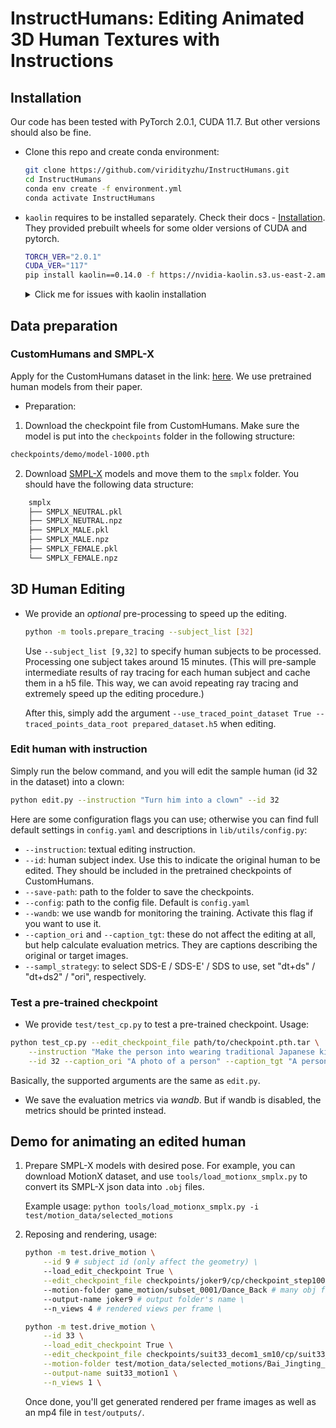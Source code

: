 # InstructHumans: Editing Animated 3D Human Textures with Instructions

## Installation

Our code has been tested with PyTorch 2.0.1, CUDA 11.7. But other versions should also be fine.

- Clone this repo and create conda environment:

    ```bash
    git clone https://github.com/viridityzhu/InstructHumans.git
    cd InstructHumans
    conda env create -f environment.yml
    conda activate InstructHumans
    ```

- `kaolin` requires to be installed separately. Check their docs - [Installation](https://kaolin.readthedocs.io/en/latest/notes/installation.html). They provided prebuilt wheels for some older versions of CUDA and pytorch.

    ```sh
    TORCH_VER="2.0.1"
    CUDA_VER="117"
    pip install kaolin==0.14.0 -f https://nvidia-kaolin.s3.us-east-2.amazonaws.com/torch-$TORCH_VER\_cu$CUDA_VER\.html
    ```

    <details>
    <summary>Click me for issues with kaolin installation</summary>

    If you encounter error when importing kaolin: `from kaolin import _C ImportError`, it may due to incompatibility with your CUDA version.

    Note we use cuda version 11.7. Try install the specific version in the conda environment:

    ```bash
    conda install -c conda-forge cudatoolkit=11.7
    ```

    Alternatively, you can install the compatible versions all together:
    ```bash
    conda install pytorch==2.0.1 torchvision==0.15.2 torchaudio==2.0.2 pytorch-cuda=11.7 -c pytorch -c nvidia
    ```

    Then, reinstall kaolin with `--force` option.

    </details>

## Data preparation

### CustomHumans and SMPL-X

Apply for the CustomHumans dataset in the link: [here](https://forms.gle/oY4PKUyhH6Qqd5YA9). We use pretrained human models from their paper.

- Preparation:

1. Download the checkpoint file from CustomHumans. Make sure the model is put into the `checkpoints` folder in the following structure:

```sh
checkpoints/demo/model-1000.pth
```

2. Download [SMPL-X](https://smpl-x.is.tue.mpg.de/) models and move them to the `smplx` folder.
   You should have the following data structure:

```sh
    smplx
    ├── SMPLX_NEUTRAL.pkl
    ├── SMPLX_NEUTRAL.npz
    ├── SMPLX_MALE.pkl
    ├── SMPLX_MALE.npz
    ├── SMPLX_FEMALE.pkl
    └── SMPLX_FEMALE.npz
```

## 3D Human Editing

- We provide an *optional* pre-processing to speed up the editing.

    ```bash
    python -m tools.prepare_tracing --subject_list [32]
    ```

    Use `--subject_list [9,32]` to specify human subjects to be processed. Processing one subject takes around 15 minutes. (This will pre-sample intermediate results of ray tracing for each human subject and cache them in a h5 file. This way, we can avoid repeating ray tracing and extremely speed up the editing procedure.)

    After this, simply add the argument `--use_traced_point_dataset True --traced_points_data_root prepared_dataset.h5` when editing.

### Edit human with instruction

Simply run the below command, and you will edit the sample human (id 32 in the dataset) into a clown:

```sh
python edit.py --instruction "Turn him into a clown" --id 32
```
Here are some configuration flags you can use; otherwise you can find full default settings in `config.yaml` and descriptions in `lib/utils/config.py`:

* `--instruction`: textual editing instruction.
* `--id`: human subject index. Use this to indicate the original human to be edited. They should be included in the pretrained checkpoints of CustomHumans.
* `--save-path`: path to the folder to save the checkpoints.
* `--config`: path to the config file. Default is `config.yaml`
* `--wandb`: we use wandb for monitoring the training. Activate this flag if you want to use it.
* `--caption_ori` and `--caption_tgt`: these do not affect the editing at all, but help calculate evaluation metrics. They are captions describing the original or target images.
* `--sampl_strategy`: to select SDS-E / SDS-E' / SDS to use, set "dt+ds" / "dt+ds2" / "ori", respectively.

### Test a pre-trained checkpoint

- We provide `test/test_cp.py` to test a pre-trained checkpoint. Usage:

```sh
python test_cp.py --edit_checkpoint_file path/to/checkpoint.pth.tar \
    --instruction "Make the person into wearing traditional Japanese kimono" \
    --id 32 --caption_ori "A photo of a person" --caption_tgt "A person wearing traditional Japanese kimono"
```

Basically, the supported arguments are the same as `edit.py`.

- We save the evaluation metrics via *wandb*. But if wandb is disabled, the metrics should be printed instead.

## Demo for animating an edited human

1. Prepare SMPL-X models with desired pose. For example, you can download MotionX dataset, and use `tools/load_motionx_smplx.py` to convert its SMPL-X json data into `.obj` files.
  
    Example usage: `python tools/load_motionx_smplx.py -i test/motion_data/selected_motions`
2. Reposing and rendering, usage:

    ```sh
    python -m test.drive_motion \
        --id 9 # subject id (only affect the geometry) \
        --load_edit_checkpoint True \
        --edit_checkpoint_file checkpoints/joker9/cp/checkpoint_step1000.pth.tar  # texture checkpoint \
        --motion-folder game_motion/subset_0001/Dance_Back # many obj files defining the motion, prepared in step 1 \
        --output-name joker9 # output folder's name \
        --n_views 4 # rendered views per frame \
    ```

    ```sh
    python -m test.drive_motion \
        --id 33 \
        --load_edit_checkpoint True \
        --edit_checkpoint_file checkpoints/suit33_decom1_sm10/cp/suit33_1000.pth.tar \
        --motion-folder test/motion_data/selected_motions/Bai_Jingting_Said_It_Looks_Good_And_Then_I_Posted_It_Clip1 \
        --output-name suit33_motion1 \
        --n_views 1 \
    ```

    Once done, you'll get generated rendered per frame images as well as an mp4 file in `test/outputs/`.
